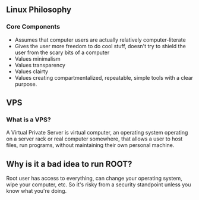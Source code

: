 ## Linux Philosophy
### Core Components
* Assumes that computer users are actually relatively computer-literate
* Gives the user more freedom to do cool stuff, doesn't try to shield the user from the scary bits of a computer
* Values minimalism 
* Values transparency 
* Values clairty
* Values creating compartmentalized, repeatable, simple tools with a clear purpose. 

## VPS
### What is a VPS?
A Virtual Private Server is virtual computer, an operating system operating on a server rack or real computer somewhere, that allows a user to host files, run programs, without maintaining their own personal machine. 

## Why is it a bad idea to run ROOT?
Root user has access to everything, can change your operating system, wipe your computer, etc. So it's risky from a security standpoint unless you know what you're doing. 
